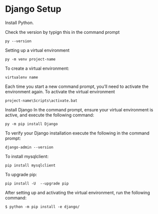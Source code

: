 # Django Setup

Install Python.

Check the version by typign this in the command prompt
```
py --version
```

Setting up a virtual environment
```
py -m venv project-name
```

To create a virtual environment:
```
virtualenv name
```


Each time you start a new command prompt, you’ll need to activate the environment again.
To activate the virtual environment
```
project-name\Scripts\activate.bat
```

Install Django
In the command prompt, ensure your virtual environment is active, and execute the following command:
```
py -m pip install Django
```

To verify your Django installation execute the following in the command prompt:
```
django-admin --version
```

To install mysqlclient:
```
pip install mysqlclient
```

To upgrade pip:
```
pip install -U  --upgrade pip
```

After setting up and activating the virtual environment, run the following command:
```
$ python -m pip install -e django/
```



